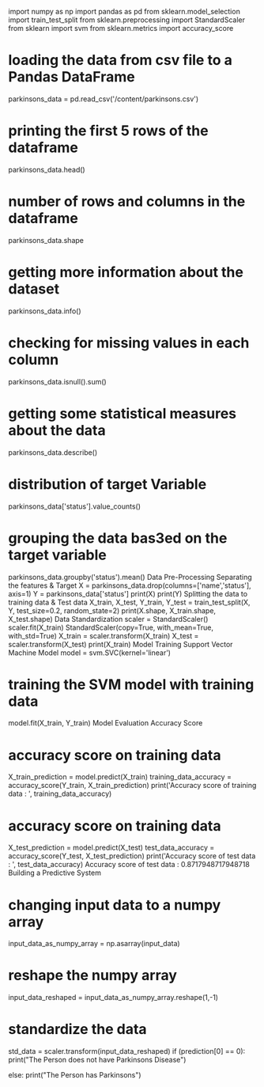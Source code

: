 import numpy as np
import pandas as pd
from sklearn.model_selection import train_test_split
from sklearn.preprocessing import StandardScaler
from sklearn import svm
from sklearn.metrics import accuracy_score
# loading the data from csv file to a Pandas DataFrame
parkinsons_data = pd.read_csv('/content/parkinsons.csv')
# printing the first 5 rows of the dataframe
parkinsons_data.head()
# number of rows and columns in the dataframe
parkinsons_data.shape
# getting more information about the dataset
parkinsons_data.info()
# checking for missing values in each column
parkinsons_data.isnull().sum()
# getting some statistical measures about the data
parkinsons_data.describe()
# distribution of target Variable
parkinsons_data['status'].value_counts()
# grouping the data bas3ed on the target variable
parkinsons_data.groupby('status').mean()
Data Pre-Processing
Separating the features & Target
X = parkinsons_data.drop(columns=['name','status'], axis=1)
Y = parkinsons_data['status']
print(X)
print(Y)
Splitting the data to training data & Test data
X_train, X_test, Y_train, Y_test = train_test_split(X, Y, test_size=0.2, random_state=2)
print(X.shape, X_train.shape, X_test.shape)
Data Standardization
scaler = StandardScaler()
scaler.fit(X_train)
StandardScaler(copy=True, with_mean=True, with_std=True)
X_train = scaler.transform(X_train)
X_test = scaler.transform(X_test)
print(X_train)
Model Training
Support Vector Machine Model
model = svm.SVC(kernel='linear')
# training the SVM model with training data
model.fit(X_train, Y_train)
Model Evaluation
Accuracy Score
# accuracy score on training data
X_train_prediction = model.predict(X_train)
training_data_accuracy = accuracy_score(Y_train, X_train_prediction)
print('Accuracy score of training data : ', training_data_accuracy)
# accuracy score on training data
X_test_prediction = model.predict(X_test)
test_data_accuracy = accuracy_score(Y_test, X_test_prediction)
print('Accuracy score of test data : ', test_data_accuracy)
Accuracy score of test data : 0.8717948717948718
Building a Predictive System
# changing input data to a numpy array
input_data_as_numpy_array = np.asarray(input_data)

# reshape the numpy array
input_data_reshaped = input_data_as_numpy_array.reshape(1,-1)

# standardize the data
std_data = scaler.transform(input_data_reshaped)
if (prediction[0] == 0):
  print("The Person does not have Parkinsons Disease")

else:
  print("The Person has Parkinsons")













